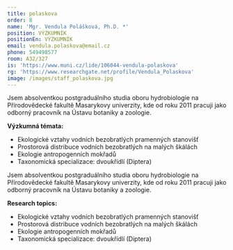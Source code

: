 ```yaml
---
title: polaskova
order: 8
name: 'Mgr. Vendula Polášková, Ph.D. *'
position: VÝZKUMNÍK
positionEn: VÝZKUMNÍK
email: vendula.polaskova@email.cz
phone: 549498577
room: A32/327
is: 'https://www.muni.cz/lide/106044-vendula-polaskova'
rg: 'https://www.researchgate.net/profile/Vendula_Polaskova'
image: /images/staff_polaskova.jpg
---
```

<div class="cz">


Jsem absolventkou postgraduálního studia oboru hydrobiologie na Přírodovědecké fakultě
 Masarykovy univerzity, kde od roku 2011 pracuji jako odborný pracovník na Ústavu botaniky a
 zoologie.

**Výzkumná témata:**

* Ekologické vztahy vodních bezobratlých pramenných stanovišť
* Prostorová distribuce vodních bezobratlých na malých škálách
* Ekologie antropogenních mokřadů
* Taxonomická specializace: dvoukřídlí (Diptera)

</div>

<div class="en">


Jsem absolventkou postgraduálního studia oboru hydrobiologie na Přírodovědecké fakultě
 Masarykovy univerzity, kde od roku 2011 pracuji jako odborný pracovník na Ústavu botaniky a
 zoologie.

**Research topics:**

* Ekologické vztahy vodních bezobratlých pramenných stanovišť
* Prostorová distribuce vodních bezobratlých na malých škálách
* Ekologie antropogenních mokřadů
* Taxonomická specializace: dvoukřídlí (Diptera)

</div>
